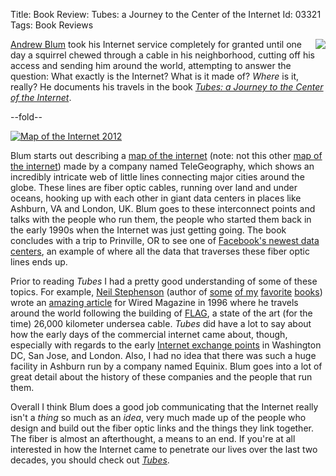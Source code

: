 Title: Book Review: Tubes: a Journey to the Center of the Internet
Id:    03321
Tags:  Book Reviews

[tubes]: http://www.amazon.com/gp/product/B006FOHWDI/
[blum]:  http://andrewblum.net
[map]:   http://www.telegeography.com/telecom-maps/global-internet-map/
[xkcd]:  http://xkcd.com/802/
[prineville]: https://www.facebook.com/prinevilleDataCenter
[wired]: http://www.wired.com/wired/archive/4.12/ffglass_pr.html
[stephenson]: http://www.nealstephenson.com
[flag]: http://en.wikipedia.org/wiki/Fiber-Optic_Link_Around_the_Globe
[ixp]: http://en.wikipedia.org/wiki/Internet_exchange_point
[anathem]: http://www.amazon.com/gp/product/B0015DPXKI/
[crytonomicon]: http://www.amazon.com/gp/product/B000FC11A6/
[snow crash]: http://www.amazon.com/gp/product/B000FBJCJE/
[diamond age]: http://www.amazon.com/gp/product/B000FBJCKI/

<p><a style="float: right" class="thumbnail" href="http://www.amazon.com/gp/product/B006FOHWDI/"><img border="0" src="http://ecx.images-amazon.com/images/I/51AbQPCYSyL._SL160_.jpg" ></a><a href="http://andrewblum.net">Andrew Blum</a> took his Internet service completely for granted until one day a squirrel chewed through a cable in his neighborhood, cutting off his access and sending him around the world, attempting to answer the question: What exactly is the Internet? What is it made of? <em>Where</em> is it, really? He documents his travels in the book <em><a href="http://www.amazon.com/gp/product/B006FOHWDI/ref=as_li_ss_il?ie=UTF8&camp=1789&creative=390957&creativeASIN=B006FOHWDI&linkCode=as2&tag=bugsplat04-20">Tubes: a Journey to the Center of the Internet</a></em>.</p>

--fold--

<a class="thumbnail" href="http://www.telegeography.com/telecom-maps/global-internet-map/"><img alt="Map of the Internet 2012" src="https://d2s7foagexgnc2.cloudfront.net/files/cf1cd247ddaec4d656f3/wallpaper-1024.png"></a>

Blum starts out describing a [map of the internet][map] (note: not this other [map of the internet][xkcd]) made by a company named TeleGeography, which shows an incredibly intricate web of little lines connecting major cities around the globe. These lines are fiber optic cables, running over land and under oceans, hooking up with each other in giant data centers in places like Ashburn, VA and London, UK. Blum goes to these interconnect points and talks with the people who run them, the people who started them back in the early 1990s when the Internet was just getting going. The book concludes with a trip to Prinville, OR to see one of [Facebook's newest data centers][prineville], an example of where all the data that traverses these fiber optic lines ends up.

Prior to reading *Tubes* I had a pretty good understanding of some of these topics. For example, [Neil Stephenson][stephenson] (author of [some][anathem] [of my][crytonomicon] [favorite][snow crash] [books][diamond age]) wrote an [amazing article][wired] for Wired Magazine in 1996 where he travels around the world following the building of [FLAG][flag], a state of the art (for the time) 26,000 kilometer undersea cable. *Tubes* did have a lot to say about how the early days of the commercial internet came about, though, especially with regards to the early [Internet exchange points][ixp] in Washington DC, San Jose, and London. Also, I had no idea that there was such a huge facility in Ashburn run by a company named Equinix. Blum goes into a lot of great detail about the history of these companies and the people that run them.

Overall I think Blum does a good job communicating that the Internet really isn't a *thing* so much as an *idea*, very much made up of the people who design and build out the fiber optic links and the things they link together. The fiber is almost an afterthought, a means to an end. If you're at all interested in how the Internet came to penetrate our lives over the last two decades, you should check out *[Tubes][tubes]*.

